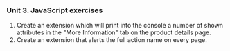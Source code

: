 ### Unit 3. JavaScript exercises
1. Create an extension which will print into the console a number of shown attributes in the "More Information" tab
on the product details page.
2. Create an extension that alerts the full action name on every page.